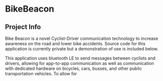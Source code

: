 BikeBeacon
==========
Project Info
------------
Bike Beacon is a novel Cyclist-Driver communication technology to increase awareness on the road and lower bike accidents. Source code for this application is currently private but a demonstration of use is included below.

This application uses bluetooth LE to send messages between cyclists and drivers, allowing for app-to-app communication as well as communication with dedicated hardware on bicycles, cars, busses, and other public transportation vehicles. To allow for 
